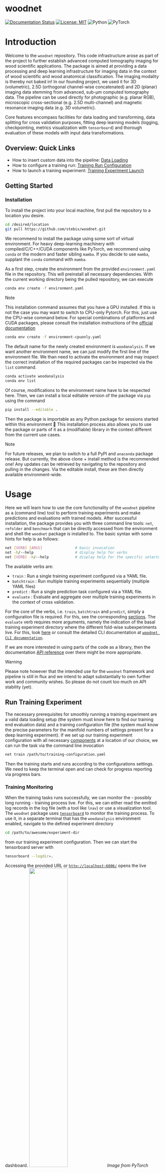# woodnet

[![Documentation Status](https://readthedocs.org/projects/woodnet/badge/?version=latest)](https://woodnet.readthedocs.io/en/latest/?badge=latest)
[![License: MIT](https://img.shields.io/badge/License-MIT-yellow.svg)](https://opensource.org/licenses/MIT)
![Python](https://img.shields.io/badge/python-3670A0?style=for-the-badge&logo=python&logoColor=ffdd54)
![PyTorch](https://img.shields.io/badge/PyTorch-%23EE4C2C.svg?style=for-the-badge&logo=PyTorch&logoColor=white)

# Introduction

Welcome to the `woodnet` repository. This code infrastructure arose as part of the project to further establish
advanced computed tomography imaging for wood scientific applications.
The package is aimed at providing a data processing and deep learning infrastructure for imaging data in the context of wood scientific and wood anatomical classification.
The imaging modality is thereby not baked in!
In our founding project, we used it for 3D (volumetric), 2.5D (orthogonal channel-wise concatenated) and 2D (planar) imaging data stemming from advanced, sub-μm computed tomography data.
The pipeline can be used directly for photographic (e.g. planar RGB), microscopic cross-sectional (e.g. 2.5D multi-channel) and magnetic resonance imaging data (e.g. 3D volumetric).

Core features encompass facilities for data loading and transforming, data splitting for cross validation purposes, fitting deep learning models (logging, checkpointing, metrics visualization with `tensorboard`) and thorough evaluation of these models with input data transformations.

## Overview: Quick Links

- How to insert custom data into the pipeline: [Data Loading](#data-loading)
- How to configure a training run: [Training Run Configuration](#training-run-configuration)
- How to launch a training experiment: [Training Experiment Launch](#run-training-experiment)

## Getting Started

### Installation

To install the project into your local machine, first pull the repository to a location you desire.

```bash
cd /desired/location
git pull https://github.com/stebix/woodnet.git
```

We recommend to install the package using some sort of virtual environment. For heavy deep-learning machinery with compiled/C/C++/CUDA components like PyTorch,
we recommend using `conda` or the modern and faster sibling `mamba`. If you decide to use `mamba`, supplant the `conda` command with `mamba`.

As a first step, create the environment from the provided `environment.yaml` file in the repository. This will preinstall all necessary dependencies.
With the current working directory being the pulled repository, we can execute

```bash
conda env create -f environment.yaml
```

> [!NOTE]
> This installation command assumes that you have a GPU installed. If this is not
> the case you may want to switch to CPU-only Pytorch. For this, just use the CPU-wise command below. For special combinations of platforms and CUDA packages, please consult the installation instructions of the [official documentation](https://pytorch.org/)
> 
```bash
conda env create -f environment-cpuonly.yaml
```

The default name for the newly created environment is `woodanalysis`. If we want another environment name, we can just modify the first line of the environment file.
We than need to activate the environment and may inspect the correct installation of the required packages can be inspected via the `list` command.

```bash
conda activate woodanalysis
conda env list
```

Of course, modifications to the environment name have to be respected here.
Then, we can install a local editable version of the package via `pip` using the command

```bash
pip install --editable .
```

Then the package is importable as any Python package for sessions started within this environment 🎉
This installation process also allows you to use the package or parts of it as a (modifiable) library in the context different from the current use cases.

>[!NOTE]
> For future releases, we plan to switch to a full PyPI and `anaconda` package release. But currently, the above clone + install method is the recommended one!
> Any updates can be retrieved by navigating to the repository and pulling in the changes. Via the editable install, these are then directly available environment-wide.


# Usage

Here we will learn how to use the core functionality of the `woodnet` pipeline as a (command line) tool to perform training experiments and make predictions and evaluations with trained models.
After successful installation, the package provides you with three command line tools: `net`, `refolder` and `benchmark` that can be directly accessed from the environment and shell the `woodnet` package is installed to.
The basic syntax with some hints for help is as follows:

```bash
net [VERB] [ARGS]               # basic invocation
net -h/--help                   # display help for verbs
net [VERB] -h/--help            # display help for the specific selected verb
```

The available verbs are:

- ``train`` : Run a single training experiment configured via a YAML file.
- ``batchtrain`` : Run multiple training experiments sequentially (multiple YAML files)
- ``predict`` : Run a single prediction task configured via a YAML file.
- ``evaluate`` : Evaluate and aggregate over multiple training experiments in the context of cross validation.

For the core of the verbs, i.e. ``train``, ``batchtrain`` and ``predict``, simply a configuration file is required. For this, see the corresponding [sections](#run-training-experiment).
The ``evaluate`` verb requires more arguments, namely the indication of the basal training experiment directory where the different fold-wise subexperiments live.
For this, look [here](#run-evaluation-experiment) or consult the detailed CLI documentation
at [`woodnet CLI documentation`](https://woodnet.readthedocs.io/en/latest/usage.html).

If we are more interested in using parts of the code as a library, then the documentation [API reference](https://woodnet.readthedocs.io/en/latest/api/modules.html) over there might be more appropriate.
> [!WARNING]
> Please note however that the intended use for the `woodnet` framework and pipeline is still in flux and we intend to adapt substantially to own further work and community wishes. So please do not count too much on API stability (yet).

## Run Training Experiment

The necessary prerequisites for smoothly running a training experiment are a valid data loading setup (the system must know here to find our training end evaluation data) and a training configuration file
(the system must know the precise parameters for the manifold numbers of settings present for a deep learning experiment).
If we set up our training experiment configuration with all necessary [components](#components) at a location of our choice, we can run the task via the command line invocation

```bash
net train /path/to/training-configuration.yaml
```

Then the training starts and runs according to the configurations settings.
We need to keep the terminal open and can check for progress reporting via progress bars.

### Training Monitoring

When the training tasks runs successfully, we can monitor the - possibly long running - training process live.
For this, we can either read the emitted log records in the log file (with a tool like `lnav`) or use a visualization tool.
The `woodnet` package uses [`tensorboard`](https://www.tensorflow.org/tensorboard) to monitor the training process.
To use it, in a separate terminal that has the `woodanalysis` environment enabled, navigate to the defined experiment directory

```bash
cd /path/to/awesome/experiment-dir
```

from our training experiment configuration. Then we can start the tensorboard server with

```bash
tensorboard --logdir=.
```

Accessing the provided URL or [`http://localhost:6006/`](http://localhost:6006/)
opens the live dashboard.
<img src="https://pytorch.org/tutorials/_images/tensorboard_scalars.png" width=50% height=50%>
*Image from PyTorch Docs*

## Run Evaluation Experiment

To thoroughly evaluate an experiment with cross validation, we can use the CLI tooling again. The ``woodnet`` package facilitates automated evaluation (model loading & configuration fold-wise and checkpoint-wise) and evaluation with
input data transformations. Results are stored on the file system and can be aggregated with further tools.
Of course, it is necessary that we have completed $N >= 2$ successful training experiments with cross validation to evaluate them.
The evaluation pipeline expects that the individual training experiments in the cross validation context are laid out in a canonical structure.
The structure is illustrated below:

```
.
└── cv-experiment-basedir/
    ├── fold-1/
    │   ├── logs/
    │   └── checkpoints/
    ├── fold-2/
    │   ├── logs/
    │   └── checkpoints/
    ├── ...
    ├── fold-N/
    │   ├── checkpoints/
    │   └── logs/
    └── inference/                  # newly created on first evaluation task
        └── timestamp-1/            # subsequent runs get unique timestamps
            ├── evaluation.json
            ├── timestamp.log
            └── ...
```

For such a training experiment layout, we can run the full evaluation again via CLI via

```bash
net evaluate /path/to/experiment-basedir transform-template 
```

The second argument is the template name (name for builtin, path for template file anywhere on the system) specifying the transformations to use for the robustness evaluation.
Then the system will perform predictions and evaluate all models (could be many due to the sampling/saving of model states) of all folds (determined by our CV strategy) with all transformations (set in the transform template) applied to the input data and aggregate the results in an inference directory created on the level of the `fold-N` directories.
For every evaluation run, a new subdirectory with the timestamp of the run is created.
We can then process, analyze and visualize the aggregated performance metrics to gain insights over model performance and potential performance degradation for input data transformation.

# Components

In this section, we look at the different components of the model and data pipeline.
We want to provide insights about possibilities to configure the package.
The main entry point for primary usage is the [data loading section](#data-loading) where instructions about injecting your data (e.g. scanned volumes, scanned planar images or microscopy data) into the system is provided.
The following sections are concerned with explaining the configuration files
to [control training experiments](#training-run-configuration) and performing prediction and evaluation tasks.

## Data Loading

The central place to inject data into the `woodnet` system is via the `dataconf.yaml` configuration file.

You have two ways to insert the path to the datac onfiguration file. Variant A is by using the CLI application. Variant B is by modification or creation of the `.env` environment file in the repository root on your machine.

We can point the `woodnet` pipeline by inserting the location (absolute path ideally)
in a `.env` file located in the repository root.

```bash
woodnet-repository
  - .env                # create this here or modify it
  - ...
```

There you exhaustively specify all data instances as a mapping from an unique identification string
(ID) to certain metadata.
In the following, this metadata is called the dataset instance *fingerprint*.

The human-readable YAML file `dataconf.yaml` is the central tool to tell the `woodnet` framework
from where the data should be loaded.

It consists of three necessary building blocks. The `class_to_label_mapping` section, where we specify
the mapping from human-readable, semantic class names to integer numbers:

```yaml
class_to_label_mapping:
  softwood : 0
  hardwood : 1
```

The second building block is the instance mapping part where we can specify the dataset instances
as unique string IDs to use these IDs in other places (e.g. configurations and dataset builders).
Another advantage of this central registration of datasets is the possibility to automatically
split our datasets into disjoint training and validation sets and transform a training configuration file correspondingly. For further information on cross validation functionality, head over to the small tutorial [chapter](#cross-validation-tooling).
The framework needs further information about the dataset instances, thus we need to specify
more information for every ID. This leads to the following layout:

```yaml
instance_mapping :

  awesome-unicorn:
    location: '/my/fancy/location/awesome-unicorn.zarr'
    classname: hardwood
    group: pristine

  scan-ef04:
    location: '/my/fancy/location/scan-ef04.zarr'
    classname: softwood
    group: pristine

  scan-c07f:
    location: '/my/other/data/location/scan-c07f.zarr'
    classname: hardwood
    group: withered

  jean-luc-picard:                                      # unique ID can be different from file name
    location: '/another/datasource/scan-x07j.zarr'      # but similarity can be a good idea
    classname: hardwood
    group: withered
```

In the above example, we specified the first dataset instance with the unique ID `awesome-unicorn`.
Of course, arbitrarily many datasets - each with unique ID - can be specified with the file.
The fundamental data is expected to be at `'/my/fancy/location/awesome-unicorn.zarr'`.
Note that any unique string ID can be chosen here, even much more mundane like e.g. `scan-1`
for the first scan of a hypothetical series of scans.
Here, we also make first contact with the data format, namely a [`zarr`](https://zarr.dev/) array.
Later, we will take a closer look on the expected data layout, alternatives to `zarr` arrays and
ways in which we can implement additional data storage interfaces.
Going back to our `awesome-unicorn` instance, we indicated via the `classname: hardwood` attribute
that the data belongs to the `hardwood` class. We usually choose and set up classes specific for our
classification task.
The last attribute of the fingerprint is the `group` attribute. Here we have the option to specify further information about sub-groups in our data. Subsets of single classes may belong to a subgroup,
if some data parameters may be shared.
An illustrative example could be: We want to perform binary classification between hardwood and softwood
species and for both classes we have a large number of samples. For both classes, we obtained
samples from freshly logged wood that we mark with the `group: pristine` attribute.
We additionally got samples that were exposed to the elements and mark these with the
`group: withered` attribute. We can use the `group` data instance attribute during the creation of the cross-validation splits of the specified instances into the training set and the validation set.
In addition to the "default" variant of class-stratified `k`-fold cross-validation we may then
employ group-wise `k`-fold cross-validation. Then we can evaluate whether the model is able/flexible/intelligent enough to generalize across groups.

The last necessary building block for the data configuration file is the specification of
an internal path. The internal path is the last bit of information of the route to
the basic numerical array data. Both current natively supported array formats (`zarr` and `hdf5`) support internal paths, allowing the bundling of multiple array-wise dataset in a single object. Thus, we need to sepcify the internal path for our datasets like so:

```yaml
internal_path: 'group/dataset'
```

You can choose this as you like, but for the time being it should be global for the subset of arrays we are using in training and evaluation.
A full exemplary template of the data configuation file is shown

```yaml
class_to_label_mapping:
  softwood : 0
  hardwood : 1

instance_mapping:

  awesome-unicorn:
    location: '/my/fancy/location/awesome-unicorn.zarr'
    classname: hardwood
    group: pristine

  scan-ef04:
    location: '/my/fancy/location/scan-ef04.zarr'
    classname: softwood
    group: pristine

  scan-c07f:
    location: '/my/other/data/location/scan-c07f.zarr'
    classname: hardwood
    group: withered

  jean-luc-picard:                                      # unique ID can be different from file name
    location: '/another/datasource/scan-x07j.zarr'      # but similarity can be a good idea
    classname: hardwood
    group: withered


internal_path: 'group/dataset'
```

For your own experiments, just introduce your datasets into the file and use the unique identifiers in the configuration file to start a training experiment.

## Training Run Configuration

In this section we take a look at how to use the provided command line interface (CLI) and
configuration files (YAML) to perform a training run.
We dissect an exemplary training configuration file by taking a closer look at each individual
section component.

### General Block

This block sets the output directory for the training experiment and the training device. It generally looks like so:

```yaml
experiment_directory: /path/to/awesome/experiment-dir
device: cuda:1                                            
```

#### Training Directory

The training directory (i.e. `experiment-dir` in the above example) is the central collection location where all permanent artifacts of our
training experiment are saved.
The permanent artifacts are:

- Trained model weight checkpoints: this is the primary result of our experiment! A `checkpoints` subdirectory contains all checkpoints files.

- Log file: a large number of settings, events and stuff is logged for later inspection in a text log file. This file is located in a `logs` folder inside the `experiment_directory`.

- Configuration file: the configuration file for the training experiment is backed up in this directory as well. This enables the analysis of the experiment later on (very handy!). This file is also located in the `logs` directory.

- `tensorboard` log file: We use this library to visualize and analyze the training experiment on the fly. More on this later. This file is also located in the `logs` directory.

This leads to the layout shown below. Note that the file names may differ (timestamps, etc.).

```
.
└── experiment-dir/
    ├── checkpoints/
    │   ├── chkpt_$UUID.pth            # model checkpoint file
    │   ├── ...
    │   └── chkpt_$UUID-N.pth          # another model checkpoint file
    └── logs/
        ├── $timestamp.log             # log file for full training experiment
        ├── backup_training_configuration.yaml
        └── events.out.tfevents.$UUID  # tensorboard event file
```

The directory will be created if it is not present. Due to the uniqueness of all above artifacts to a single training experiments it is highly recommended to choose a new training directory for each individual training experiment.

#### Device

The device option lets us choose the device on which we want to perform the training experiment calculation. The common options are `cpu` for (often infeasibly slow) central processing unit (CPU) training or `cuda` for accelerated graphic processing unit (GPU) training. For systems that sport multiple GPUs, we can use `cuda:$N` with `$N` indicating an appropriate integer that pins the specific GPU in our system on which we desire the training experiment to run on.

### Model Block

In the model block, we configure our core deep learning model.
In general, we can set all user-facing parameters in the initializer (i.e. `__init__` method) of the model class here. Additionally, model ahead-of-time (AOT) and just-in-time (JIT) compilation
flags can be set here in the optional `compile` subconfiguration. For more information on AOT and JIT-functionality via `torch.compile` please consider the [PyTorch docs](https://pytorch.org/tutorials/intermediate/torch_compile_tutorial.html).
> [!CAUTION]
> The very useful compilation functionality is currently sadly not 
> supported under Windows. This is caused by the underlying `triton` compiler backend. See e.g. in the [GitHub issue](https://github.com/pytorch/pytorch/issues/122094).
> A fix/upgrade might however be released soon 🤞
Back to specifying our deep learning model.
A typical model block may look like this:

```yaml
model:
  name: ResNet3D          # model class and settings go here
  in_channels: 1
  compile:                # optional model compilation settings
    enabled: True         # using this can speed up training and prediction tasks
    dynamic: False
    fullgraph: False
```

In this example, we selected the `ResNet3D` from our model zoo and configured it to have a single input channel. Single channel data is typical for monochromatic computed tomography data. For light microscopy data, we may encounter multi channel data due to the separate measurement of red, green and blue intensities (RGB) in a photographic sensor.
We also (optionally) set the model compilation flag. In the above example, the model will be compiled at the first iteration at the cost of a small, singular latency increase and the benefit of substantial acceleration during following iterations.
>[!TIP]
> If we want to use custom model implementations, we can inject implementations into the package
> or modify files.
> So if another architecture is needed, we can head over to the section on injecting [custom models](#custom-models).
> We also plan to support more models directly in the future 🚀

### Optimizer Block

This block specifies optimizer, i.e. the algorithm with which we compute our gradients to perform the descent step each iteration. Here, you may select from all `PyTorch`-provided algorithms that live in
the [`torch.optim`](`https://pytorch.org/docs/stable/optim.html#algorithms`) namespace. Popular choices include `Adam` and `SGD`.

```yaml
optimizer:
  name: Adam
  learning_rate: 1e-3
```

The most important optimizer hyperparameter, the step size during gradient descent, is the `learning_rate`. It must always be provided.
Any further keyword arguments are passed through to the optimizer instance at initialization time.

### Loss Function Block

In this block we can select the loss function. Similar to the optimizer block, we have full access to the Pytorch-supplied [loss functions](https://pytorch.org/docs/stable/nn.html#loss-functions).

```yaml
loss:
  name: BCEWithLogitsLoss
  reduction: mean
```

Again, the loss function class is selected via the `name` field that must match the desired loss function class of Pytorch.
Any further keyword arguments are passed trough to the class initializer function.

### Trainer Block

The trainer block can be utilized to set core parameters of the training experiment run.
Major settings are explained via comments in the following exemplary trainer configuration:

```yaml
trainer:
  # select the trainer class via its string name
  name: Trainer
  # set the log frequency of core model metrics
  log_after_iters: 1000
  # set the frequency for performing a validation run
  validate_after_iters: 2500
  # set the maximum allowed number of epochs and iterations
  max_num_epochs: 500
  max_num_iters: 175000
  # select the validation metric and indicate whether a higher or lower score is better
  # for the current setting 'classification accuracy' (ACC), obviously higher is better
  validation_metric: ACC
  validation_metric_higher_is_better: True
  # configure the top-k-cache of of model weights we want to retain for this training experiment 
  score_registry:
    name: Registry
    capacity: 4
    score_preference: higher_is_better
  # advanced training experiment debugging: set parameter/gradient/... 
  # logging and visualization in tensorboard 
  parameter_logger:
    name: HistogramLogger
```

For a validation run, the training is paused and predictions for all validation data instances will be performed. The result of this run (i.e. the validation metric score) is reported to the log file and sent to the tensorboard inspection tool.
Also, the model weights are saved as a checkpoint if the score for a validation run is optimal or in the top-`k`-optimal range.
This setting influences the number of checkpoint files we may encounter in our ``checkpoints`` directory (see this [section](#run-evaluation-experiment)) after the conclusion of the run.
We can set the maximum number of iterations and epochs as an exit condition for conclusion of the training experiment. Note that the system exits the experiment run as soon as the first of both criterions is fulfilled.

### Loaders Block

The loaders block is concerned with configuring the data loading.
In the global block, we can configure general settings. The two following subblocks
are concerned with settings that are specific to the data loading and processing within the
two distinct phases, namely the `train` (training) phase and the `val` (validation) phase.  

#### Global Loaders Subblock

We can select the dataset class via the `dataset` attribute in the global loaders subblock.
This is the primary setting for selection of the 2D, 2.5D and 3D formulations of the pipeline.
The dataset classes and their accompanying builder classes implement the loading of the raw data from the file system into the main memory and their partitioning into appropriately shaped elements.
For `TileDataset`, we would receive subvolume chunks formed according to `tileshape` like $(t_z, t_y, t_x)$.
For `TriaxialDataset`, we would receive concatenated triaxial slices of the form $(3, t_y, t_x)$.
For `TiledEagerSliceDataset`, we would receive planar slices of the form $(t_y, t_x)$.

```yaml
loaders:
  # select the dataset class
  dataset: TileDataset
  # set the size of the of the subvolume or slice-tile
  tileshape: [256, 256, 256]
  # batch size setting - tune to VRAM memory availability
  batchsize: 2
  # set multiprocessing worker count for data loaders
  num_workers: 0
  # toggle memory pinning for the data loader
  pin_memory: True
```

> [!WARNING]
> Note that we have to make sure that the data dimensionality (2D, 2.5D, 3D) matches the model dimensionality.
> Otherwise we may get shape mismatch errors at the beginning of the training experiment. 

The `num_workers` setting allows us to set the worker process count for data loading. It should be a nonnegative integer and the setting `0` symbolizes single-thread data loading (everything happens in the main thread). The performance implications of this setting can be substantial (both positive and negative) and are interdependent with other aspects/settings (i.e. data processing and augmentation, rad speeds, ...). To get sensible orientation data for optimal settings, we may use the `benchmark` CLI tool provided by the `woodnet` package.
The `pin_memory` setting toggles the usage of pinned, i.e. non-paged memory for the Pytorch CPU-based tensors. Using pinned memory can increase data transfer performance in certain scenarios.

#### Training Loader Subblock

The training loader subblock must be included in the global loaders block.
Here we can set the dataset instances that are used for training the model weights by writing the desired instance IDs into the `instances_ID` list.
For training data augmentation, we can also specify one or as many as desired training data transformations as elements of a list under the key `transform_configurations`.

```yaml
train:
  # select the training data instances via the unique identifiers that were set in the
  # data configuration file
  instances_ID: [awesome-unicorn, scan-ef04, scan-c07f]

  transform_configurations:
    - name: Normalize
      mean: 1
      std:  0.5

    - name: GaussianNoise
      mean: 0.0
      std: 0.5
      p_execution: 0.33
```

For the transformations, we can again make use of the simple `keyword : value` syntax of YAML. Minimally, the name attribute of the transform is required to find the corresponding class in the code.
We can use custom transformation classes that are implemented inside the namespace/module `woodnet.transformations.transforms`. If we want to randomize the choice of transformations we can employ the container classes located in `woodnet.transformations.container`.
An additional set of diverse transformations is provided via the [MONAI](https://docs.monai.io/en/stable/transforms.html#vanilla-transforms) third party package. These transforms are also automatically recognized via the name attribute (must exactly match the class name).
The configuration is again performed via keyword passthrough.
Thus, the keyword argument dictionary `{'mean' : 1, 'std' : 0.5}` is passed tp the `Normalize`
class initializer.

#### Validation Loader Subblock

The validation loader section is in principle very similar to the training loaders subblock. An exemplary instance is given below. In practice, a more extensive/substantial validation set is of course advisable.

```yaml
val:
  instances_ID: [jean-luc-picard]

  transform_configurations:
    - name: Normalize
      mean: 1.1
      std:  0.52
```

Usually, the transformations applied to the validation data elements differ from the training data transformations.
Firstly, we have to compute features like mean and standard deviation differently for every subset to avoid premature feature engineering.
Secondly, the generation of synthetic data via augmentation is a beneficial procedure applied in the training phase. However, in the validation phase usually unaugmented data is utilized.  

## Cross Validation Tooling

Cross validation (CV) is a crucial technique for improving the reliability of our deep learning models, especially when we are working with limited data. In the small data regime, the hazard of our models to overfit or to succumb to selection bias, meaning they perform well on training data but poorly on unseen data, is relatively larger.
Instead of training on just one split of the data, we divide our dataset into multiple "folds" and train the model multiple times, each time using a different fold as the validation set.
This ensures that the model performance is assessed on a variety of data splits, reducing the risk of overfitting and over-optimistically evaluating the performance of our model.

> [!NOTE]
> The CV experiment basically reduces to performing quite similar training experiments with different unique dataset element IDs in the training and validation section, i.e. *ceteris paribus*.
> Thus, other (hyper-) parameters should be kept the same.  

The `woodnet` machinery provides some convenience tools to quickly perform cross validation for our training experiments to mitigate tedious manual editing and potential errors.
First, it offers automated splitting machinery operating automatically utilizing the dataset instances we declared in the instance mapping.
The ``refolder`` tool then allows the creation of new configuration files from templates
with training and validation dataset instances set according to the split!
This simplifies performing cross validation experiments, since we can start with a basal configuration file, produce `N` fold-wise configurations from it and run the experiments sequentially with the `batchtrain` command. For a detailed specification of both commands head over to the [CLI documentation](https://woodnet.readthedocs.io/en/latest/usage.html#net-cli).

> [!TIP]
> To produce a set of fold-wise CV configurations, make sure to change both the training-test splits
> and the experiment directory in the configuration.
> The experiment directory setup should be such that the canonical directory structure shown [here](#run-evaluation-experiment) is reproduced.

The core training-validation split of the unique IDs can be performed with on of two currently supported splitting techniques:

- Stratified `k`-fold cross-validation is a variation of `k`-fold cross-validation that ensures each fold preserves the proportion of classes in the original dataset. In standard `k`-fold, the data is randomly split into `k` subsets, or folds, which can result in an uneven distribution of class labels in each fold, particularly in imbalanced datasets. Stratified `k`-fold addresses this by ensuring that each fold has a representative balance of classes, similar to the overall dataset.

- Stratified group `k`-fold cross-validation is an extension of stratified `k`-fold designed for scenarios where data is grouped into clusters or subsets. It combines stratification, ensuring that each fold maintains the class distribution, with group partitioning, ensuring that all data from a particular group appears in only one fold.

For a detailed and graphical explanation of both approaches, we can also consult the excellent `scikit-learn` [user guide](https://scikit-learn.org/stable/modules/cross_validation.html#cross-validation-iterators-with-stratification-based-on-class-labels), which this implementation is also based on.

## Custom Models

If we want to utilize models not currently implemented in the package, we can inject the custom model implementations via two approaches.
The first approach is to directly modify the two core model files, e.g. `woodnet.models.planar` or
`woodnet.models.volumetric` such that they contain our new model implementation. This allows direct instantiation via the YAML-configuration file workflow. A drawback would be, that git merge conflicts might arise when pulling new updates from the remote repository. Also, poorer code structuring due to mixing of origins/concerns would be in effect.
The second option works by copying your implementation file into the `woodnet.models` submodule of the full package.
In practice, we can just put our custom model implementation inside a separate Python module (i.e. a `.py` file).
> [!IMPORTANT]
> The file should use an appropriate name with the indication prefix `customcontrib_$DESIREDNAME.py`, where the prefix with the trailing underscore `customcontrib_` must be used exactly.
Then, we can copy this module to the `woodnet.models` submodule and use the custom model via the YAML configuration file workflow.

If we create a custom model `SuperModel` in the file `customcontrib_SuperModel.py` like so:

```python
import torch

class SuperModel(torch.nn.Module):
    # supermodel implementation here
    pass
```

then the file should be placed like so in the cloned repository layout:

```
.
└── woodnet/
    └── src/
        └── woodnet/
            └── models/
                ├── volumetric.py                    # example builtin model file
                └── customcontrib_SuperModel.py      # user-supplied model module
```

Currently, this is somewhat brittle and inconvenient. We do plan to improve this.
The custom model implementation modules are then collected via a filename matching scheme and are available for the name-based instantiation logic.
Note that when we create models from the configuration, the first model class with a matching name is used. If we implement custom models with the same name as already implemented model, name shadowing
may lead to errors. Thusly pick an unique model class name.

## Miscellaneous

### Further Usage Ideas

The presented pipeline implementation could serve in different to the wood science community.
Firstly, the implementation could be adopted as a purpose-built template to inject **custom CT data** of wood samples to gauge classification performance for this specific dataset.
Furthermore, adoption to **light microscopic** datasets is easily conceivable since a fully planar 2D formulation is included in the package.
Also, usage with **multiplanar microscopic** images is possible. For this, the triaxial formulation with a preset ordering for the typical wood anatomic cross sections may be appropriate.

### Bugs, Questions, Requests and Contributions

If you find bugs or have general questions please do not hesitate to open an issue. We will gladly try to answer and improve the pipeline.
Also, we would be happy to include feature requests or use cases if they are within the general scope of our pipeline. For this, also head over to the repository issues tab and open with label `enhancement`! 🧰

### Acknowledgements

See e.g. our citations and literature in the paper manuscript.
Also many thanks to the incredible global open-source community and its fruits of labor ❤️ i.e. the dependencies crucial to this implementation:
Python, PyTorch, monai, pytest, sphinx, and many more!

## About

Author Jannik Stebani. Released under the MIT license.
Accompanying manuscript: TODO:INSERT by Jannik Stebani, Tim Lewandrowski, Kilian Dremel, Simon Zabler and Volker Haag
